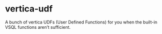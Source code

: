 # vertica-udf
A bunch of vertica UDFs (User Defined Functions) for you when the built-in VSQL functions aren’t sufficient.
